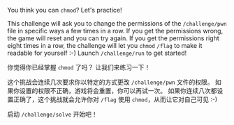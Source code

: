 You think you can `chmod`?
Let's practice!

This challenge will ask you to change the permissions of the `/challenge/pwn` file in specific ways a few times in a row.
If you get the permissions wrong, the game will reset and you can try again.
If you get the permissions right eight times in a row, the challenge will let you `chmod` `/flag` to make it readable for yourself :-)
Launch `/challenge/run` to get started!

你觉得你已经掌握 `chmod` 了吗？
让我们来练习一下！

这个挑战会连续几次要求你以特定的方式更改 `/challenge/pwn` 文件的权限。
如果你设置的权限不正确，游戏将会重置，你可以再试一次。
如果你连续八次都设置正确了，这个挑战就会允许你对 `/flag` 使用 `chmod`，从而让它对自己可见 :-)

启动 `/challenge/solve` 开始吧！
